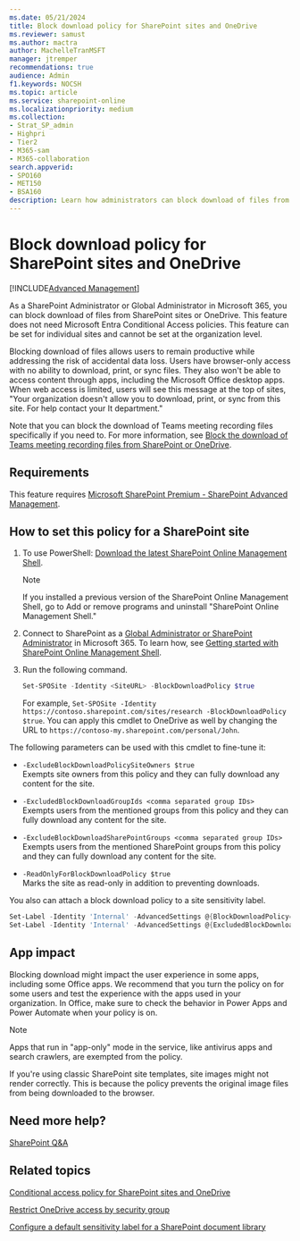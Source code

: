 ```yaml
---
ms.date: 05/21/2024
title: Block download policy for SharePoint sites and OneDrive
ms.reviewer: samust
ms.author: mactra
author: MachelleTranMSFT
manager: jtremper
recommendations: true
audience: Admin
f1.keywords: NOCSH
ms.topic: article
ms.service: sharepoint-online
ms.localizationpriority: medium
ms.collection:
- Strat_SP_admin
- Highpri
- Tier2
- M365-sam
- M365-collaboration
search.appverid:
- SPO160
- MET150
- BSA160
description: Learn how administrators can block download of files from a SharePoint and OneDrive without using conditional access policies.
---
```


# Block download policy for SharePoint sites and OneDrive

[!INCLUDE[Advanced Management](includes/advanced-management.md)]

As a SharePoint Administrator or Global Administrator in Microsoft 365, you can block download of files from SharePoint sites or OneDrive. This feature does not need  Microsoft Entra Conditional Access policies. This feature can be set for individual sites and cannot be set at the organization level.

Blocking download of files allows users to remain productive while addressing the risk of accidental data loss. Users have browser-only access with no ability to download, print, or sync files. They also won't be able to access content through apps, including the Microsoft Office desktop apps. When web access is limited, users will see this message at the top of sites, "Your organization doesn't allow you to download, print, or sync from this site. For help contact your It department."

Note that you can block the download of Teams meeting recording files specifically if you need to. For more information, see [Block the download of Teams meeting recording files from SharePoint or OneDrive](/microsoftteams/block-download-meeting-recording).

## Requirements

This feature requires [Microsoft SharePoint Premium - SharePoint Advanced Management](advanced-management.md).

## How to set this policy for a SharePoint site

1. To use PowerShell: [Download the latest SharePoint Online Management Shell](https://go.microsoft.com/fwlink/p/?LinkId=255251).

    > [!NOTE]
    > If you installed a previous version of the SharePoint Online Management Shell, go to Add or remove programs and uninstall "SharePoint Online Management Shell."

2. Connect to SharePoint as a [Global Administrator or SharePoint Administrator](./sharepoint-admin-role.md) in Microsoft 365. To learn how, see [Getting started with SharePoint Online Management Shell](/powershell/sharepoint/sharepoint-online/connect-sharepoint-online).

3. Run the following command.

    ```PowerShell
    Set-SPOSite -Identity <SiteURL> -BlockDownloadPolicy $true
    ```

    For example, `Set-SPOSite -Identity https://contoso.sharepoint.com/sites/research -BlockDownloadPolicy $true`. You can apply this cmdlet to OneDrive as well by changing the URL to `https://contoso-my.sharepoint.com/personal/John`.

The following parameters can be used with this cmdlet to fine-tune it:

- `-ExcludeBlockDownloadPolicySiteOwners $true`<br/>Exempts site owners from this policy and they can fully download any content for the site.

- `-ExcludedBlockDownloadGroupIds <comma separated group IDs>`<br/>Exempts users from the mentioned groups from this policy and they can fully download any content for the site.

- `-ExcludeBlockDownloadSharePointGroups <comma separated group IDs>`<br/>Exempts users from the mentioned SharePoint groups from this policy and they can fully download any content for the site.

- `-ReadOnlyForBlockDownloadPolicy $true`<br/>Marks the site as read-only in addition to preventing downloads.

You also can attach a block download policy to a site sensitivity label.
  
```PowerShell
Set-Label -Identity 'Internal' -AdvancedSettings @{BlockDownloadPolicy="true" | “false” }
Set-Label -Identity 'Internal' -AdvancedSettings @{ExcludedBlockDownloadGroupIds="<list of security or M365 groups>"}
```

## App impact

Blocking download might impact the user experience in some apps, including some Office apps. We recommend that you turn the policy on for some users and test the experience with the apps used in your organization. In Office, make sure to check the behavior in Power Apps and Power Automate when your policy is on.

> [!NOTE]
> Apps that run in "app-only" mode in the service, like antivirus apps and search crawlers, are exempted from the policy.
>
> If you're using classic SharePoint site templates, site images might not render correctly. This is because the policy prevents the original image files from being downloaded to the browser.

## Need more help?

[SharePoint Q&A](/answers/topics/office-sharepoint-online.html)

## Related topics

[Conditional access policy for SharePoint sites and OneDrive](authentication-context-example.md)

[Restrict OneDrive access by security group](limit-access.md)

[Configure a default sensitivity label for a SharePoint document library](/microsoft-365/compliance/sensitivity-labels-sharepoint-default-label)
